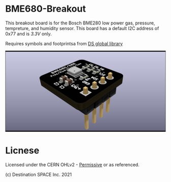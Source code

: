 # BME680-Breakout
This breakout board is for the Bosch BME280 low power gas, pressure, tempreture, and humidity sensor. This board has a default I2C address of 0x77 and is *3.3V* only.

Requires symbols and footprintsa from [DS global library](https://github.com/Destination-SPACE/DS-KiCad-Global-Source)

![](https://github.com/Destination-SPACE/BME680-Breakout/blob/main/bme688Breakout.jpg)

# Licnese

Licensed under the CERN OHLv2 - [Permissive](https://github.com/Destination-SPACE/BME680-Breakout/blob/main/LICENSE) or as referenced.

(c) Destination SPACE Inc. 2021
